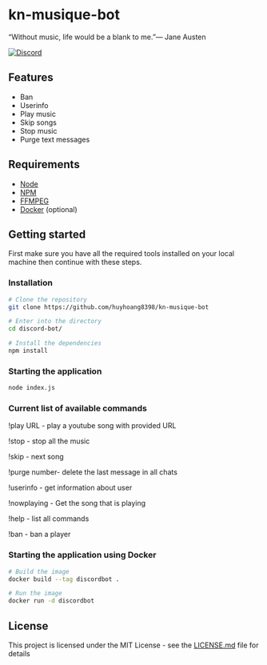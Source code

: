 # kn-musique-bot
“Without music, life would be a blank to me.”― Jane Austen

[![Discord](https://img.shields.io/discord/463752820026376202.svg?label=&logo=discord&logoColor=ffffff&color=7389D8&labelColor=6A7EC2)](https://top.gg/bot/718751708788031549)
## Features

- Ban
- Userinfo
- Play music
- Skip songs
- Stop music
- Purge text messages

## Requirements

- [Node](https://nodejs.org/en/)
- [NPM](https://www.npmjs.com/)
- [FFMPEG](https://www.ffmpeg.org/)
- [Docker](https://www.docker.com/) (optional)

## Getting started

First make sure you have all the required tools installed on your local machine then continue with these steps.

### Installation

```bash
# Clone the repository
git clone https://github.com/huyhoang8398/kn-musique-bot

# Enter into the directory
cd discord-bot/

# Install the dependencies
npm install
```

### Starting the application

```bash
node index.js
```

### Current list of available commands

!play URL - play a youtube song with provided URL

!stop - stop all the music

!skip - next song

!purge number- delete the last message in all chats

!userinfo - get information about user

!nowplaying - Get the song that is playing

!help - list all commands

!ban - ban a player

### Starting the application using Docker

```bash
# Build the image
docker build --tag discordbot .

# Run the image
docker run -d discordbot
```


## License

This project is licensed under the MIT License - see the [LICENSE.md](LICENSE) file for details
